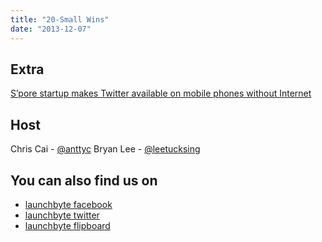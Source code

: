 ```yaml
---
title: "20-Small Wins"
date: "2013-12-07"
---
```


## Extra

[S’pore startup makes Twitter available on mobile phones without Internet](http://www.businesstimes.com.sg/breaking-news/singapore/spore-startup-makes-twitter-available-mobile-phones-without-internet-2013120)

## Host

Chris Cai - [@anttyc](https://twitter.com/AnttyC) Bryan Lee - [@leetucksing](https://twitter.com/leetucksing)

## You can also find us on

- [launchbyte facebook](https://www.facebook.com/Launchbyte)
- [launchbyte twitter](https://twitter.com/LaunchByte)
- [launchbyte flipboard](https://flipboard.com/section/launchbyte-bIWT8H)
